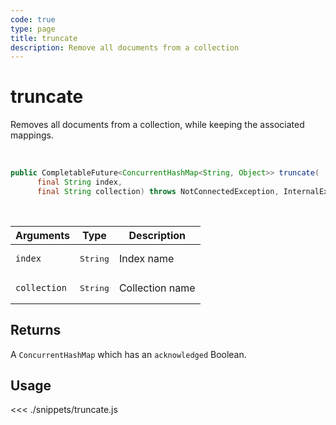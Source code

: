 ```yaml
---
code: true
type: page
title: truncate
description: Remove all documents from a collection
---
```


# truncate

Removes all documents from a collection, while keeping the associated mappings.

<br/>

```java
public CompletableFuture<ConcurrentHashMap<String, Object>> truncate(
      final String index,
      final String collection) throws NotConnectedException, InternalException
```

<br/>

| Arguments    | Type              | Description     |
| ------------ | ----------------- | --------------- |
| `index`      | <pre>String</pre> | Index name      |
| `collection` | <pre>String</pre> | Collection name |

## Returns

A `ConcurrentHashMap` which has an `acknowledged` Boolean.

## Usage

<<< ./snippets/truncate.js
